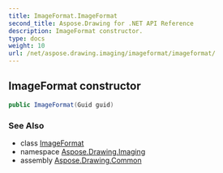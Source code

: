 ```yaml
---
title: ImageFormat.ImageFormat
second_title: Aspose.Drawing for .NET API Reference
description: ImageFormat constructor. 
type: docs
weight: 10
url: /net/aspose.drawing.imaging/imageformat/imageformat/
---
```

## ImageFormat constructor

```csharp
public ImageFormat(Guid guid)
```

### See Also

* class [ImageFormat](../)
* namespace [Aspose.Drawing.Imaging](../../imageformat/)
* assembly [Aspose.Drawing.Common](../../../)


